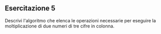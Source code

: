 ## Esercitazione 5
Descrivi l'algoritmo che elenca le operazioni necessarie per eseguire la moltiplicazione di due numeri di tre cifre in colonna.